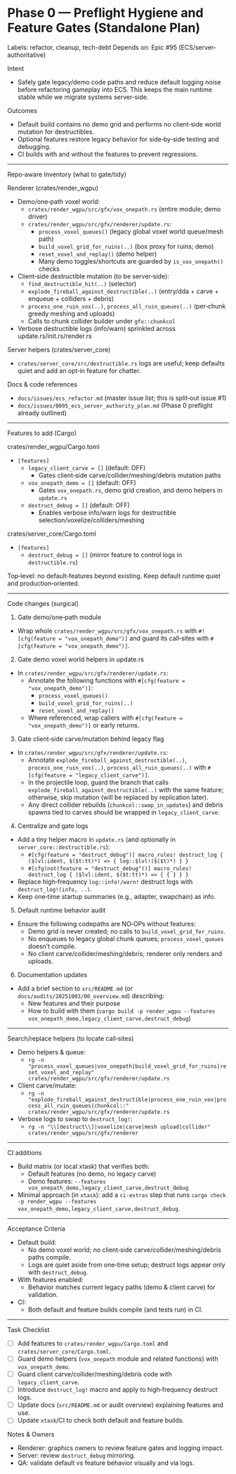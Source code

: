 # Phase 0 — Preflight Hygiene and Feature Gates (Standalone Plan)

Labels: refactor, cleanup, tech-debt
Depends on: Epic #95 (ECS/server-authoritative)

Intent
- Safely gate legacy/demo code paths and reduce default logging noise before refactoring gameplay into ECS. This keeps the main runtime stable while we migrate systems server‑side.

Outcomes
- Default build contains no demo grid and performs no client‑side world mutation for destructibles.
- Optional features restore legacy behavior for side‑by‑side testing and debugging.
- CI builds with and without the features to prevent regressions.

---

Repo‑aware Inventory (what to gate/tidy)

Renderer (crates/render_wgpu)
- Demo/one‑path voxel world:
  - `crates/render_wgpu/src/gfx/vox_onepath.rs` (entire module; demo driver)
  - `crates/render_wgpu/src/gfx/renderer/update.rs`:
    - `process_voxel_queues()` (legacy global voxel world queue/mesh path)
    - `build_voxel_grid_for_ruins(..)` (box proxy for ruins; demo)
    - `reset_voxel_and_replay()` (demo helper)
    - Many demo toggles/shortcuts are guarded by `is_vox_onepath()` checks
- Client‑side destructible mutation (to be server‑side):
  - `find_destructible_hit(..)` (selector)
  - `explode_fireball_against_destructible(..)` (entry/dda + carve + enqueue + colliders + debris)
  - `process_one_ruin_vox(..)`, `process_all_ruin_queues(..)` (per‑chunk greedy meshing and uploads)
  - Calls to chunk collider builder under `gfx::chunkcol`
- Verbose destructible logs (info/warn) sprinkled across update.rs/init.rs/render.rs

Server helpers (crates/server_core)
- `crates/server_core/src/destructible.rs` logs are useful; keep defaults quiet and add an opt‑in feature for chatter.

Docs & code references
- `docs/issues/ecs_refactor.md` (master issue list; this is split‑out issue #1)
- `docs/issues/0095_ecs_server_authority_plan.md` (Phase 0 preflight already outlined)

---

Features to add (Cargo)

crates/render_wgpu/Cargo.toml
- `[features]`
  - `legacy_client_carve = []` (default: OFF)
    - Gates client‑side carve/collider/meshing/debris mutation paths
  - `vox_onepath_demo = []` (default: OFF)
    - Gates `vox_onepath.rs`, demo grid creation, and demo helpers in `update.rs`
  - `destruct_debug = []` (default: OFF)
    - Enables verbose info/warn logs for destructible selection/voxelize/colliders/meshing

crates/server_core/Cargo.toml
- `[features]`
  - `destruct_debug = []` (mirror feature to control logs in `destructible.rs`)

Top‑level: no default‑features beyond existing. Keep default runtime quiet and production‑oriented.

---

Code changes (surgical)

1) Gate demo/one‑path module
- Wrap whole `crates/render_wgpu/src/gfx/vox_onepath.rs` with `#![cfg(feature = "vox_onepath_demo")]` and guard its call‑sites with `#[cfg(feature = "vox_onepath_demo")]`.

2) Gate demo voxel world helpers in update.rs
- In `crates/render_wgpu/src/gfx/renderer/update.rs`:
  - Annotate the following functions with `#[cfg(feature = "vox_onepath_demo")]`:
    - `process_voxel_queues()`
    - `build_voxel_grid_for_ruins(..)`
    - `reset_voxel_and_replay()`
  - Where referenced, wrap callers with `#[cfg(feature = "vox_onepath_demo")]` or early returns.

3) Gate client‑side carve/mutation behind legacy flag
- In `crates/render_wgpu/src/gfx/renderer/update.rs`:
  - Annotate `explode_fireball_against_destructible(..)`, `process_one_ruin_vox(..)`, `process_all_ruin_queues(..)` with `#[cfg(feature = "legacy_client_carve")]`.
  - In the projectile loop, guard the branch that calls `explode_fireball_against_destructible(..)` with the same feature; otherwise, skip mutation (will be replaced by replication later).
  - Any direct collider rebuilds (`chunkcol::swap_in_updates`) and debris spawns tied to carves should be wrapped in `legacy_client_carve`.

4) Centralize and gate logs
- Add a tiny helper macro in `update.rs` (and optionally in `server_core::destructible.rs`):
  - `#[cfg(feature = "destruct_debug")] macro_rules! destruct_log { ($lvl:ident, $($t:tt)*) => { log::$lvl!($($t)*) } }`
  - `#[cfg(not(feature = "destruct_debug"))] macro_rules! destruct_log { ($lvl:ident, $($t:tt)*) => { { } } }`
- Replace high‑frequency `log::info!/warn!` destruct logs with `destruct_log!(info, ..)`.
- Keep one‑time startup summaries (e.g., adapter, swapchain) as info.

5) Default runtime behavior audit
- Ensure the following codepaths are NO‑OPs without features:
  - Demo grid is never created; no calls to `build_voxel_grid_for_ruins`.
  - No enqueues to legacy global chunk queues; `process_voxel_queues` doesn’t compile.
  - No client carve/collider/meshing/debris; renderer only renders and uploads.

6) Documentation updates
- Add a brief section to `src/README.md` (or `docs/audits/20251003/00_overview.md`) describing:
  - New features and their purpose
  - How to build with them (`cargo build -p render_wgpu --features vox_onepath_demo,legacy_client_carve,destruct_debug`)

---

Search/replace helpers (to locate call‑sites)

- Demo helpers & queue:
  - `rg -n "process_voxel_queues|vox_onepath|build_voxel_grid_for_ruins|reset_voxel_and_replay" crates/render_wgpu/src/gfx/renderer/update.rs`
- Client carve/mutate:
  - `rg -n "explode_fireball_against_destructible|process_one_ruin_vox|process_all_ruin_queues|chunkcol::" crates/render_wgpu/src/gfx/renderer/update.rs`
- Verbose logs to swap to `destruct_log!`:
  - `rg -n "\\[destruct\\]|voxelize|carve|mesh upload|collider" crates/render_wgpu/src/gfx/renderer`

---

CI additions

- Build matrix (or local xtask) that verifies both:
  - Default features (no demo, no legacy carve)
  - Demo features: `--features vox_onepath_demo,legacy_client_carve,destruct_debug`
- Minimal approach (in `xtask`): add a `ci-extras` step that runs `cargo check -p render_wgpu --features vox_onepath_demo,legacy_client_carve,destruct_debug`.

---

Acceptance Criteria

- Default build:
  - No demo voxel world; no client‑side carve/collider/meshing/debris paths compile.
  - Logs are quiet aside from one‑time setup; destruct logs appear only with `destruct_debug`.
- With features enabled:
  - Behavior matches current legacy paths (demo & client carve) for validation.
- CI:
  - Both default and feature builds compile (and tests run) in CI.

---

Task Checklist

- [ ] Add features to `crates/render_wgpu/Cargo.toml` and `crates/server_core/Cargo.toml`.
- [ ] Guard demo helpers (`vox_onepath` module and related functions) with `vox_onepath_demo`.
- [ ] Guard client carve/collider/meshing/debris code with `legacy_client_carve`.
- [ ] Introduce `destruct_log!` macro and apply to high‑frequency destruct logs.
- [ ] Update docs (`src/README.md` or audit overview) explaining features and use.
- [ ] Update `xtask`/CI to check both default and feature builds.

Notes & Owners
- Renderer: graphics owners to review feature gates and logging impact.
- Server: review `destruct_debug` mirroring.
- QA: validate default vs feature behavior visually and via logs.
